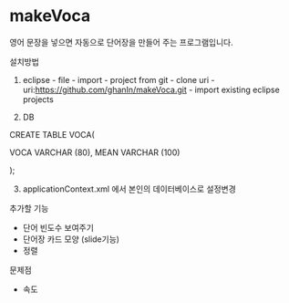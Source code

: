 # makeVoca


영어 문장을 넣으면 자동으로 단어장을 만들어 주는 프로그램입니다.



설치방법

1. eclipse - file - import - project from git - clone uri - uri:https://github.com/ghanIn/makeVoca.git - import existing eclipse projects

2. DB
	
CREATE TABLE VOCA(

VOCA VARCHAR (80),
MEAN VARCHAR (100)

);

3. applicationContext.xml 에서 본인의 데이터베이스로 설정변경


추가할 기능

- 단어 빈도수 보여주기
- 단어장 카드 모양 (slide기능)
- 정렬

문제점

- 속도
